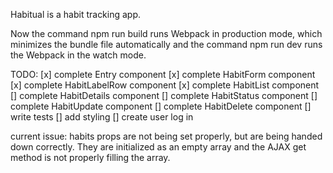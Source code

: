 Habitual is a habit tracking app.

Now the command npm run build runs Webpack in production mode, which minimizes the bundle file automatically and
the command npm run dev runs the Webpack in the watch mode.


TODO:
[x] complete Entry component
[x] complete HabitForm component
[x] complete HabitLabelRow component
[x] complete HabitList component
[] complete HabitDetails component
[] complete HabitStatus component
[] complete HabitUpdate component
[] complete HabitDelete component
[] write tests
[] add styling
[] create user log in


current issue:
habits props are not being set properly, but are being handed down correctly. They are initialized as an empty array and the AJAX get method is not properly filling the array.
